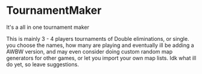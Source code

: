 # TournamentMaker
It's a all in one tournament maker

This is mainly 3 - 4 players tournaments of Double eliminations, or single. you choose the names, how many are playing and eventually ill be adding a AWBW version, and may even consider doing custom random map generators for other games, or let you import your own map lists. Idk what ill do yet, so leave suggestions.
